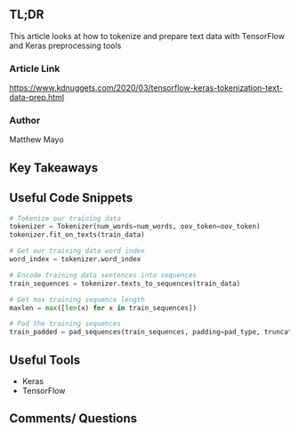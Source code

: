 ## TL;DR
This article looks at how to tokenize and prepare text data with TensorFlow and Keras preprocessing tools 

### Article Link
https://www.kdnuggets.com/2020/03/tensorflow-keras-tokenization-text-data-prep.html

### Author
Matthew Mayo

## Key Takeaways

## Useful Code Snippets
```python
# Tokenize our training data
tokenizer = Tokenizer(num_words=num_words, oov_token=oov_token)
tokenizer.fit_on_texts(train_data)

# Get our training data word index
word_index = tokenizer.word_index

# Encode training data sentences into sequences
train_sequences = tokenizer.texts_to_sequences(train_data)

# Get max training sequence length
maxlen = max([len(x) for x in train_sequences])

# Pad the training sequences
train_padded = pad_sequences(train_sequences, padding=pad_type, truncating=trunc_type, maxlen=maxlen)
```

## Useful Tools
* Keras
* TensorFlow

## Comments/ Questions
